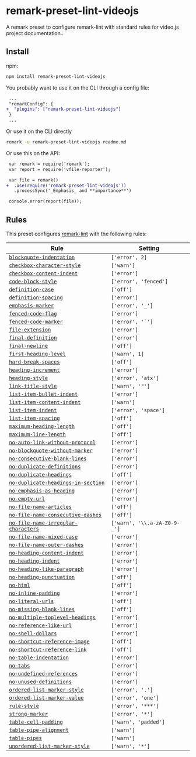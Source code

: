 <!--This file is generated, see build-presets in the remark-link package -->

# remark-preset-lint-videojs

A remark preset to configure remark-lint with standard rules for video.js project documentation..

## Install

npm:

```sh
npm install remark-preset-lint-videojs
```

You probably want to use it on the CLI through a config file:

```diff
 ...
 "remarkConfig": {
+  "plugins": ["remark-preset-lint-videojs"]
 }
 ...
```

Or use it on the CLI directly

```sh
remark -u remark-preset-lint-videojs readme.md
```

Or use this on the API:

```diff
 var remark = require('remark');
 var report = require('vfile-reporter');

 var file = remark()
+  .use(require('remark-preset-lint-videojs'))
   .processSync('_Emphasis_ and **importance**')

 console.error(report(file));
```

## Rules

This preset configures [remark-lint](https://github.com/wooorm/remark-lint) with the following rules:

| Rule                                                                                                                                            | Setting                      |
| ----------------------------------------------------------------------------------------------------------------------------------------------- | ---------------------------- |
| [`blockquote-indentation`](https://github.com/wooorm/remark-lint/tree/master/packages/remark-lint-blockquote-indentation)                       | `['error', 2]`               |
| [`checkbox-character-style`](https://github.com/wooorm/remark-lint/tree/master/packages/remark-lint-checkbox-character-style)                   | `['warn']`                   |
| [`checkbox-content-indent`](https://github.com/wooorm/remark-lint/tree/master/packages/remark-lint-checkbox-content-indent)                     | `['error']`                  |
| [`code-block-style`](https://github.com/wooorm/remark-lint/tree/master/packages/remark-lint-code-block-style)                                   | `['error', 'fenced']`        |
| [`definition-case`](https://github.com/wooorm/remark-lint/tree/master/packages/remark-lint-definition-case)                                     | `['off']`                    |
| [`definition-spacing`](https://github.com/wooorm/remark-lint/tree/master/packages/remark-lint-definition-spacing)                               | `['error']`                  |
| [`emphasis-marker`](https://github.com/wooorm/remark-lint/tree/master/packages/remark-lint-emphasis-marker)                                     | `['error', '_']`             |
| [`fenced-code-flag`](https://github.com/wooorm/remark-lint/tree/master/packages/remark-lint-fenced-code-flag)                                   | `['error']`                  |
| [`fenced-code-marker`](https://github.com/wooorm/remark-lint/tree/master/packages/remark-lint-fenced-code-marker)                               | ``['error', '`']``           |
| [`file-extension`](https://github.com/wooorm/remark-lint/tree/master/packages/remark-lint-file-extension)                                       | `['error']`                  |
| [`final-definition`](https://github.com/wooorm/remark-lint/tree/master/packages/remark-lint-final-definition)                                   | `['error']`                  |
| [`final-newline`](https://github.com/wooorm/remark-lint/tree/master/packages/remark-lint-final-newline)                                         | `['off']`                    |
| [`first-heading-level`](https://github.com/wooorm/remark-lint/tree/master/packages/remark-lint-first-heading-level)                             | `['warn', 1]`                |
| [`hard-break-spaces`](https://github.com/wooorm/remark-lint/tree/master/packages/remark-lint-hard-break-spaces)                                 | `['off']`                    |
| [`heading-increment`](https://github.com/wooorm/remark-lint/tree/master/packages/remark-lint-heading-increment)                                 | `['error']`                  |
| [`heading-style`](https://github.com/wooorm/remark-lint/tree/master/packages/remark-lint-heading-style)                                         | `['error', 'atx']`           |
| [`link-title-style`](https://github.com/wooorm/remark-lint/tree/master/packages/remark-lint-link-title-style)                                   | `['warn', '"']`              |
| [`list-item-bullet-indent`](https://github.com/wooorm/remark-lint/tree/master/packages/remark-lint-list-item-bullet-indent)                     | `['error']`                  |
| [`list-item-content-indent`](https://github.com/wooorm/remark-lint/tree/master/packages/remark-lint-list-item-content-indent)                   | `['warn']`                   |
| [`list-item-indent`](https://github.com/wooorm/remark-lint/tree/master/packages/remark-lint-list-item-indent)                                   | `['error', 'space']`         |
| [`list-item-spacing`](https://github.com/wooorm/remark-lint/tree/master/packages/remark-lint-list-item-spacing)                                 | `['off']`                    |
| [`maximum-heading-length`](https://github.com/wooorm/remark-lint/tree/master/packages/remark-lint-maximum-heading-length)                       | `['off']`                    |
| [`maximum-line-length`](https://github.com/wooorm/remark-lint/tree/master/packages/remark-lint-maximum-line-length)                             | `['off']`                    |
| [`no-auto-link-without-protocol`](https://github.com/wooorm/remark-lint/tree/master/packages/remark-lint-no-auto-link-without-protocol)         | `['error']`                  |
| [`no-blockquote-without-marker`](https://github.com/wooorm/remark-lint/tree/master/packages/remark-lint-no-blockquote-without-marker)             | `['error']`                  |
| [`no-consecutive-blank-lines`](https://github.com/wooorm/remark-lint/tree/master/packages/remark-lint-no-consecutive-blank-lines)               | `['error']`                  |
| [`no-duplicate-definitions`](https://github.com/wooorm/remark-lint/tree/master/packages/remark-lint-no-duplicate-definitions)                   | `['error']`                  |
| [`no-duplicate-headings`](https://github.com/wooorm/remark-lint/tree/master/packages/remark-lint-no-duplicate-headings)                         | `['off']`                    |
| [`no-duplicate-headings-in-section`](https://github.com/wooorm/remark-lint/tree/master/packages/remark-lint-no-duplicate-headings-in-section)   | `['error']`                  |
| [`no-emphasis-as-heading`](https://github.com/wooorm/remark-lint/tree/master/packages/remark-lint-no-emphasis-as-heading)                       | `['error']`                  |
| [`no-empty-url`](https://github.com/wooorm/remark-lint/tree/master/packages/remark-lint-no-empty-url)                                           | `['error']`                  |
| [`no-file-name-articles`](https://github.com/wooorm/remark-lint/tree/master/packages/remark-lint-no-file-name-articles)                         | `['off']`                    |
| [`no-file-name-consecutive-dashes`](https://github.com/wooorm/remark-lint/tree/master/packages/remark-lint-no-file-name-consecutive-dashes)     | `['off']`                    |
| [`no-file-name-irregular-characters`](https://github.com/wooorm/remark-lint/tree/master/packages/remark-lint-no-file-name-irregular-characters) | `['warn', '\\.a-zA-Z0-9-_']` |
| [`no-file-name-mixed-case`](https://github.com/wooorm/remark-lint/tree/master/packages/remark-lint-no-file-name-mixed-case)                     | `['error']`                  |
| [`no-file-name-outer-dashes`](https://github.com/wooorm/remark-lint/tree/master/packages/remark-lint-no-file-name-outer-dashes)                 | `['error']`                  |
| [`no-heading-content-indent`](https://github.com/wooorm/remark-lint/tree/master/packages/remark-lint-no-heading-content-indent)                 | `['error']`                  |
| [`no-heading-indent`](https://github.com/wooorm/remark-lint/tree/master/packages/remark-lint-no-heading-indent)                                 | `['error']`                  |
| [`no-heading-like-paragraph`](https://github.com/wooorm/remark-lint/tree/master/packages/remark-lint-no-heading-like-paragraph)                 | `['error']`                  |
| [`no-heading-punctuation`](https://github.com/wooorm/remark-lint/tree/master/packages/remark-lint-no-heading-punctuation)                       | `['off']`                    |
| [`no-html`](https://github.com/wooorm/remark-lint/tree/master/packages/remark-lint-no-html)                                                     | `['off']`                    |
| [`no-inline-padding`](https://github.com/wooorm/remark-lint/tree/master/packages/remark-lint-no-inline-padding)                                 | `['error']`                  |
| [`no-literal-urls`](https://github.com/wooorm/remark-lint/tree/master/packages/remark-lint-no-literal-urls)                                     | `['off']`                    |
| [`no-missing-blank-lines`](https://github.com/wooorm/remark-lint/tree/master/packages/remark-lint-no-missing-blank-lines)                       | `['off']`                    |
| [`no-multiple-toplevel-headings`](https://github.com/wooorm/remark-lint/tree/master/packages/remark-lint-no-multiple-toplevel-headings)         | `['error']`                  |
| [`no-reference-like-url`](https://github.com/wooorm/remark-lint/tree/master/packages/remark-lint-no-reference-like-url)                         | `['error']`                  |
| [`no-shell-dollars`](https://github.com/wooorm/remark-lint/tree/master/packages/remark-lint-no-shell-dollars)                                   | `['error']`                  |
| [`no-shortcut-reference-image`](https://github.com/wooorm/remark-lint/tree/master/packages/remark-lint-no-shortcut-reference-image)             | `['off']`                    |
| [`no-shortcut-reference-link`](https://github.com/wooorm/remark-lint/tree/master/packages/remark-lint-no-shortcut-reference-link)               | `['off']`                    |
| [`no-table-indentation`](https://github.com/wooorm/remark-lint/tree/master/packages/remark-lint-no-table-indentation)                           | `['error']`                  |
| [`no-tabs`](https://github.com/wooorm/remark-lint/tree/master/packages/remark-lint-no-tabs)                                                     | `['error']`                  |
| [`no-undefined-references`](https://github.com/wooorm/remark-lint/tree/master/packages/remark-lint-no-undefined-references)                     | `['error']`                  |
| [`no-unused-definitions`](https://github.com/wooorm/remark-lint/tree/master/packages/remark-lint-no-unused-definitions)                         | `['error']`                  |
| [`ordered-list-marker-style`](https://github.com/wooorm/remark-lint/tree/master/packages/remark-lint-ordered-list-marker-style)                 | `['error', '.']`             |
| [`ordered-list-marker-value`](https://github.com/wooorm/remark-lint/tree/master/packages/remark-lint-ordered-list-marker-value)                 | `['error', 'one']`           |
| [`rule-style`](https://github.com/wooorm/remark-lint/tree/master/packages/remark-lint-rule-style)                                               | `['error', '***']`           |
| [`strong-marker`](https://github.com/wooorm/remark-lint/tree/master/packages/remark-lint-strong-marker)                                         | `['error', '*']`             |
| [`table-cell-padding`](https://github.com/wooorm/remark-lint/tree/master/packages/remark-lint-table-cell-padding)                               | `['warn', 'padded']`         |
| [`table-pipe-alignment`](https://github.com/wooorm/remark-lint/tree/master/packages/remark-lint-table-pipe-alignment)                           | `['warn']`                   |
| [`table-pipes`](https://github.com/wooorm/remark-lint/tree/master/packages/remark-lint-table-pipes)                                             | `['warn']`                   |
| [`unordered-list-marker-style`](https://github.com/wooorm/remark-lint/tree/master/packages/remark-lint-unordered-list-marker-style)             | `['warn', '*']`              |


